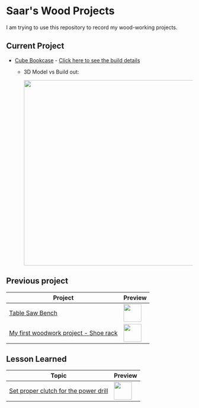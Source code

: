 # Saar's Wood Projects

I am trying to use this repository to record my wood-working projects.

## Current Project

* [Cube Bookcase](./CubeBookcase.md) - [Click here to see the build details](./CubeBookcase.md)
  * 3D Model vs Build out:

    [<img src='images/CubeBookcaseV2-3DvsReal.png' width='500' />](https://a360.co/35g3FB4)

## Previous project

Project | Preview
-- | --
[Table Saw Bench](./TableSawBench.md) | [<img src='images/TableSawBench-Done.png' width='48' height='48' />](./TableSawBench.md)
[My first woodwork project - Shoe rack](./ShoeRack.md)|[<img src='images/ShoeRack-WithDog.jpg' width='48' height='48' />](./ShoeRack.md)

## Lesson Learned

Topic | Preview
-- | --
[Set proper clutch for the power drill](./LLPowerDrillClutch.md) | <img src='images/LL-PowerDrillClutch02.jpg' width='48' height='48' />
